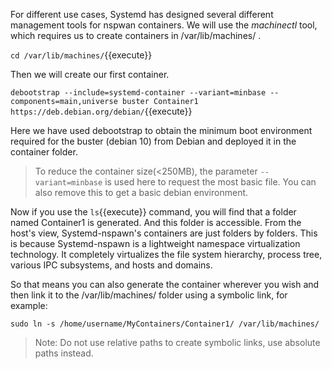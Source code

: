 For different use cases, Systemd has designed several different management tools for nspwan containers. We will use the *machinectl* tool, which requires us to create containers in /var/lib/machines/ .

`cd /var/lib/machines/`{{execute}}

Then we will create our first container.

`debootstrap --include=systemd-container --variant=minbase --components=main,universe buster Container1  https://deb.debian.org/debian/`{{execute}}

Here we have used debootstrap to obtain the minimum boot environment required for the buster (debian 10) from Debian and deployed it in the container folder.
> To reduce the container size(<250MB), the parameter `--variant=minbase` is used here to request the most basic file. You can also remove this to get a basic debian environment.

Now if you use the `ls`{{execute}} command, you will find that a folder named Container1 is generated. And this folder is accessible. From the host's view, Systemd-nspawn's containers are just folders by folders. This is because Systemd-nspawn is a lightweight namespace virtualization technology. It completely virtualizes the file system hierarchy, process tree, various IPC subsystems, and hosts and domains.

So that means you can also generate the container wherever you wish and then link it to the /var/lib/machines/ folder using a symbolic link, for example:

`sudo ln -s /home/username/MyContainers/Container1/ /var/lib/machines/`
> Note: Do not use relative paths to create symbolic links, use absolute paths instead.